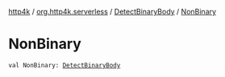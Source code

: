 [http4k](../../index.md) / [org.http4k.serverless](../index.md) / [DetectBinaryBody](index.md) / [NonBinary](./-non-binary.md)

# NonBinary

`val NonBinary: `[`DetectBinaryBody`](index.md)